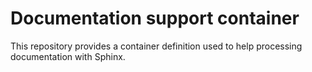 # Documentation support container

This repository provides a container definition used to help processing
documentation with Sphinx.

